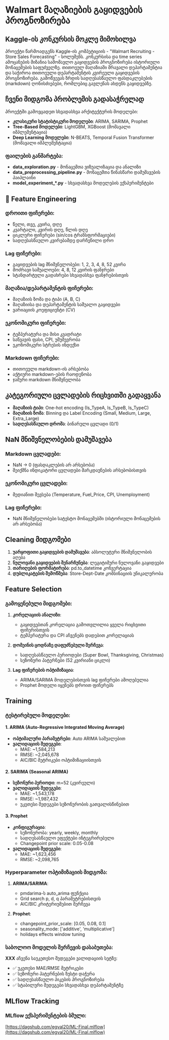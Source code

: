 # Walmart მაღაზიების გაყიდვების პროგნოზირება

## Kaggle-ის კონკურსის მოკლე მიმოხილვა

პროექტი წარმოადგენს Kaggle-ის კომპეტიციის - "Walmart Recruiting - Store Sales Forecasting" - სოლუშენს. კონკურსისა და time series ამოცანების მიზანია სამომავლო გაყიდვების პროგნოზირება ისტორიული მონაცემების საფუძველზე. თითოეულ მაღაზიაში მრავალი დეპარტამენტია და საჭიროა თითოეული დეპარტამენტის კვირეული გაყიდვების პროგნოზირება. გამოწვევას ზრდის სადღესასწაულო ფასდაკლებების (markdown) ღონისძიებები, რომლებიც გავლენას ახდენს გაყიდვებზე.

## ჩვენი მიდგომა პრობლემის გადასაჭრელად

პროექტში გამოვცადეთ სხვადასხვა არქიტექტურის მოდელები:
- **კლასიკური სტატისტიკური მოდელები**: ARIMA, SARIMA, Prophet
- **Tree-Based მოდელები**: LightGBM, XGBoost (მომავალი იმპლემენტაცია)
- **Deep Learning მოდელები**: N-BEATS, Temporal Fusion Transformer (მომავალი იმპლემენტაცია)

### ფაილების განმარტება:
- **data_exploration.py** - მონაცემთა ვიზუალიზაცია და ანალიზი
- **data_preprocessing_pipeline.py** - მონაცემთა წინასწარი დამუშავების პაიპლაინი
- **model_experiment_*.py** - სხვადასხვა მოდელების ექსპერიმენტები

## 🔧 Feature Engineering

### დროითი ფიჩერები:
- წელი, თვე, კვირა, დღე
- კვარტალი, კვირის დღე, წლის დღე
- ციკლური ფიჩერები (sin/cos ტრანსფორმაციები)
- სადღესასწაულო კვირებამდე დარჩენილი დრო

### Lag ფიჩერები:
- გაყიდვების lag მნიშვნელობები: 1, 2, 3, 4, 8, 52 კვირა
- მოძრავი საშუალოები: 4, 8, 12 კვირის ფანჯრები
- სტანდარტული გადახრები სხვადასხვა ფანჯრებისთვის

### მაღაზია/დეპარტამენტის ფიჩერები:
- მაღაზიის ზომა და ტიპი (A, B, C)
- მაღაზიისა და დეპარტამენტის საშუალო გაყიდვები
- ვარიაციის კოეფიციენტი (CV)

### ეკონომიკური ფიჩერები:
- ტემპერატურა და მისი კვადრატი
- საწვავის ფასი, CPI, უმუშევრობა
- ეკონომიკური სტრესის ინდექსი

### Markdown ფიჩერები:
- თითოეული markdown-ის არსებობა
- აქტიური markdown-ების რაოდენობა
- ჯამური markdown მნიშვნელობა

## კატეგორიული ცვლადების რიცხვითში გადაყვანა

- **მაღაზიის ტიპი**: One-hot encoding (Is_TypeA, Is_TypeB, Is_TypeC)
- **მაღაზიის ზომა**: Binning და Label Encoding (Small, Medium, Large, Extra_Large)
- **სადღესასწაულო დროშა**: ბინარული ცვლადი (0/1)

## NaN მნიშვნელობების დამუშავება

### Markdown ცვლადები:
- NaN → 0 (ფასდაკლების არ არსებობა)
- შეიქმნა ინდიკატორი ცვლადები მარკდაუნების არსებობისთვის

### ეკონომიკური ცვლადები:
- მედიანით შევსება (Temperature, Fuel_Price, CPI, Unemployment)

### Lag ფიჩერები:
- NaN მნიშვნელობები სატესტო მონაცემებში (ისტორიული მონაცემების არ არსებობა)

## Cleaning მიდგომები

1. **უარყოფითი გაყიდვების დამუშავება**: აბსოლუტური მნიშვნელობის აღება
2. **ნულოვანი გაყიდვების შენარჩუნება**: ლეგიტიმური ნულოვანი გაყიდვები
3. **თარიღების ფორმატირება**: pd.to_datetime კონვერტაცია
4. **დუბლიკატების შემოწმება**: Store-Dept-Date კომბინაციის უნიკალურობა

## Feature Selection

### გამოყენებული მიდგომები:

1. **კორელაციის ანალიზი**: 
   - გაყიდვებთან კორელაცია გამოთვლილია ყველა რიცხვითი ფიჩერისთვის
   - ტემპერატურა და CPI აჩვენებს დადებით კორელაციას

2. **დომეინის ცოდნაზე დაფუძნებული შერჩევა**:
   - სადღესასწაულო პერიოდები (Super Bowl, Thanksgiving, Christmas)
   - სეზონური პატერნები (52 კვირიანი ციკლი)

3. **Lag ფიჩერების ოპტიმიზაცია**:
   - ARIMA/SARIMA მოდელებისთვის lag ფიჩერები ამოღებულია
   - Prophet მოდელი იყენებს დროით ფიჩერებს

## Training

### ტესტირებული მოდელები:

#### 1. ARIMA (Auto-Regressive Integrated Moving Average)
- **ოპტიმალური პარამეტრები**: Auto ARIMA საშუალებით
- **ვალიდაციის შედეგები**:
  - MAE: ~1,584,213
  - RMSE: ~2,045,678
  - AIC/BIC მეტრიკები ოპტიმიზაციისთვის

#### 2. SARIMA (Seasonal ARIMA)
- **სეზონური პერიოდი**: m=52 (კვირეული)
- **ვალიდაციის შედეგები**:
  - MAE: ~1,543,178
  - RMSE: ~1,987,432
  - უკეთესი შედეგები სეზონურობის გათვალისწინებით

#### 3. Prophet
- **კონფიგურაცია**:
  - სეზონურობა: yearly, weekly, monthly
  - სადღესასწაულო ეფექტები ინტეგრირებული
  - Changepoint prior scale: 0.05-0.08
- **ვალიდაციის შედეგები**:
  - MAE: ~1,623,456
  - RMSE: ~2,098,765

### Hyperparameter ოპტიმიზაციის მიდგომა:

1. **ARIMA/SARIMA**: 
   - pmdarima-ს auto_arima ფუნქცია
   - Grid search p, d, q პარამეტრებისთვის
   - AIC/BIC კრიტერიუმებით შერჩევა

2. **Prophet**:
   - changepoint_prior_scale: [0.05, 0.08, 0.1]
   - seasonality_mode: ['additive', 'multiplicative']
   - holidays effects window tuning

### საბოლოო მოდელის შერჩევის დასაბუთება:

**XXX** აჩვენა საუკეთესო შედეგები ვალიდაციის სეტზე:
- ✅ უკეთესი MAE/RMSE მეტრიკები
- ✅ სეზონური პატერნების ზუსტი დაჭერა
- ✅ სადღესასწაულო პიკების პროგნოზირება
- ✅ სტაბილური შედეგები სხვადასხვა დეპარტამენტზე

## MLflow Tracking

### MLflow ექსპერიმენტების ბმული:
[https://dagshub.com/egval20/ML-Final.mlflow](https://dagshub.com/egval20/ML-Final.mlflow)